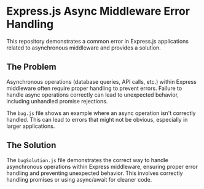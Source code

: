 # Express.js Async Middleware Error Handling

This repository demonstrates a common error in Express.js applications related to asynchronous middleware and provides a solution.

## The Problem

Asynchronous operations (database queries, API calls, etc.) within Express middleware often require proper handling to prevent errors.  Failure to handle async operations correctly can lead to unexpected behavior, including unhandled promise rejections.

The `bug.js` file shows an example where an async operation isn't correctly handled.  This can lead to errors that might not be obvious, especially in larger applications. 

## The Solution

The `bugSolution.js` file demonstrates the correct way to handle asynchronous operations within Express middleware, ensuring proper error handling and preventing unexpected behavior. This involves correctly handling promises or using async/await for cleaner code. 